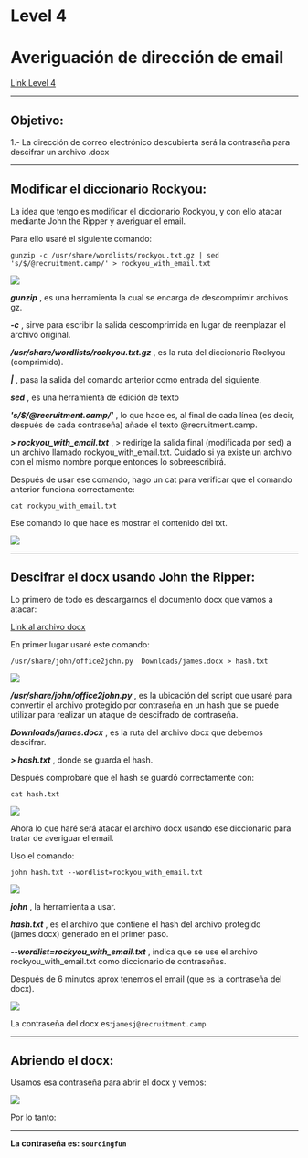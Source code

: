 # Level 4
# Averiguación de dirección de email
[Link Level 4](https://sourcing.games/game-1/game-1-wdd47k/)

---

## Objetivo:

1.- La dirección de correo electrónico descubierta será la contraseña para descifrar un archivo .docx

---

## Modificar el diccionario Rockyou:

La idea que tengo es modificar el diccionario Rockyou, y con ello atacar mediante John the Ripper y averiguar el email.

Para ello usaré el siguiente comando:

```gunzip -c /usr/share/wordlists/rockyou.txt.gz | sed 's/$/@recruitment.camp/' > rockyou_with_email.txt```

![](images/Level04/2025-05-09-22-50-48.png)

***gunzip*** , es una herramienta la cual se encarga de descomprimir archivos gz.

***-c*** , sirve para escribir la salida descomprimida en lugar de reemplazar el archivo original.

***/usr/share/wordlists/rockyou.txt.gz*** , es la ruta del diccionario Rockyou (comprimido).

***|*** , pasa la salida del comando anterior como entrada del siguiente.

***sed*** , es una herramienta de edición de texto

***'s/$/@recruitment.camp/'*** , lo que hace es, al final de cada línea (es decir, después de cada contraseña) añade el texto @recruitment.camp.

***> rockyou_with_email.txt*** , > redirige la salida final (modificada por sed) a un archivo llamado rockyou_with_email.txt. Cuidado si ya existe un archivo con el mismo nombre porque entonces lo sobreescribirá.

Después de usar ese comando, hago un cat para verificar que el comando anterior funciona correctamente:

```cat rockyou_with_email.txt``` 

Ese comando lo que hace es mostrar el contenido del txt.

![](images/Level04/2025-05-09-22-51-24.png)

---

## Descifrar el docx usando John the Ripper:

Lo primero de todo es descargarnos el documento docx que vamos a atacar:

[Link al archivo docx](https://sourcing.games/wp-content/uploads/2024/04/james.docx)

En primer lugar usaré este comando:

```/usr/share/john/office2john.py  Downloads/james.docx > hash.txt```

![](images/Level04/2025-05-09-22-52-18.png)

***/usr/share/john/office2john.py*** , es la ubicación del script que usaré para convertir el archivo protegido por contraseña en un hash que se puede utilizar para realizar un ataque de descifrado de contraseña.

***Downloads/james.docx*** , es la ruta del archivo docx que debemos descifrar.

***> hash.txt*** , donde se guarda el hash.

Después comprobaré que el hash se guardó correctamente con:

```cat hash.txt```

![](images/Level04/2025-05-09-22-53-28.png)

Ahora lo que haré será atacar el archivo docx usando ese diccionario para tratar de averiguar el email.

Uso el comando:

```john hash.txt --wordlist=rockyou_with_email.txt```

![](images/Level04/2025-05-09-22-59-06.png)

***john*** , la herramienta a usar.

***hash.txt*** , es el archivo que contiene el hash del archivo protegido (james.docx) generado en el primer paso.

***--wordlist=rockyou_with_email.txt*** , indica que se use el archivo rockyou_with_email.txt como diccionario de contraseñas.

Después de 6 minutos aprox tenemos el email (que es la contraseña del docx).

![](images/Level04/2025-05-09-23-03-11.png)

La contraseña del docx es:```jamesj@recruitment.camp```

---

## Abriendo el docx:
 
Usamos esa contraseña para abrir el docx y vemos:

![](images/Level04/2025-05-09-23-13-20.png)

Por lo tanto:

---

**La contraseña es: ```sourcingfun```**
